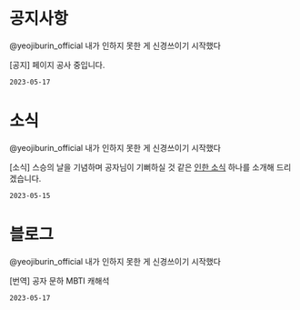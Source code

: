 
# 공지사항

@yeojiburin_official 내가 인하지 못한 게 신경쓰이기 시작했다

[공지] 페이지 공사 중입니다.

`2023-05-17`

# 소식

@yeojiburin_official 내가 인하지 못한 게 신경쓰이기 시작했다

[소식] 스승의 날을 기념하며 공자님이 기뻐하실 것 같은 [인한 소식](?p=board/앞으로의%20컨텐츠%20전개에%20관한%20소식) 하나를 소개해 드리겠습니다.

`2023-05-15`

# 블로그

@yeojiburin_official 내가 인하지 못한 게 신경쓰이기 시작했다

[번역] 공자 문하 MBTI 캐해석

`2023-05-17`